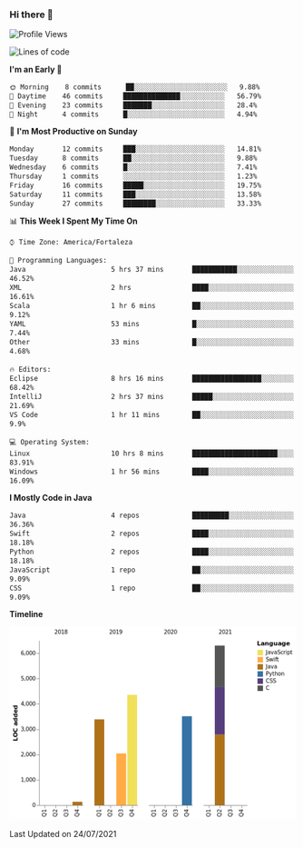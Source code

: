 ### Hi there 👋

<!--
**samuelpsouza/samuelpsouza** is a ✨ _special_ ✨ repository because its `README.md` (this file) appears on your GitHub profile.

Here are some ideas to get you started:

- 🔭 I’m currently working on ...
- 🌱 I’m currently learning ...
- 👯 I’m looking to collaborate on ...
- 🤔 I’m looking for help with ...
- 💬 Ask me about ...
- 📫 How to reach me: ...
- 😄 Pronouns: ...
- ⚡ Fun fact: ...
-->

<!--START_SECTION:waka-->
![Profile Views](http://img.shields.io/badge/Profile%20Views-0-blue)

![Lines of code](https://img.shields.io/badge/From%20Hello%20World%20I%27ve%20Written-19726%20lines%20of%20code-blue)

**I'm an Early 🐤** 

```text
🌞 Morning    8 commits      ██░░░░░░░░░░░░░░░░░░░░░░░   9.88% 
🌆 Daytime    46 commits     ██████████████░░░░░░░░░░░   56.79% 
🌃 Evening    23 commits     ███████░░░░░░░░░░░░░░░░░░   28.4% 
🌙 Night      4 commits      █░░░░░░░░░░░░░░░░░░░░░░░░   4.94%

```
📅 **I'm Most Productive on Sunday** 

```text
Monday       12 commits     ███░░░░░░░░░░░░░░░░░░░░░░   14.81% 
Tuesday      8 commits      ██░░░░░░░░░░░░░░░░░░░░░░░   9.88% 
Wednesday    6 commits      █░░░░░░░░░░░░░░░░░░░░░░░░   7.41% 
Thursday     1 commits      ░░░░░░░░░░░░░░░░░░░░░░░░░   1.23% 
Friday       16 commits     █████░░░░░░░░░░░░░░░░░░░░   19.75% 
Saturday     11 commits     ███░░░░░░░░░░░░░░░░░░░░░░   13.58% 
Sunday       27 commits     ████████░░░░░░░░░░░░░░░░░   33.33%

```


📊 **This Week I Spent My Time On** 

```text
⌚︎ Time Zone: America/Fortaleza

💬 Programming Languages: 
Java                     5 hrs 37 mins       ███████████░░░░░░░░░░░░░░   46.52% 
XML                      2 hrs               ████░░░░░░░░░░░░░░░░░░░░░   16.61% 
Scala                    1 hr 6 mins         ██░░░░░░░░░░░░░░░░░░░░░░░   9.12% 
YAML                     53 mins             █░░░░░░░░░░░░░░░░░░░░░░░░   7.44% 
Other                    33 mins             █░░░░░░░░░░░░░░░░░░░░░░░░   4.68%

🔥 Editors: 
Eclipse                  8 hrs 16 mins       █████████████████░░░░░░░░   68.42% 
IntelliJ                 2 hrs 37 mins       █████░░░░░░░░░░░░░░░░░░░░   21.69% 
VS Code                  1 hr 11 mins        ██░░░░░░░░░░░░░░░░░░░░░░░   9.9%

💻 Operating System: 
Linux                    10 hrs 8 mins       █████████████████████░░░░   83.91% 
Windows                  1 hr 56 mins        ████░░░░░░░░░░░░░░░░░░░░░   16.09%

```

**I Mostly Code in Java** 

```text
Java                     4 repos             █████████░░░░░░░░░░░░░░░░   36.36% 
Swift                    2 repos             ████░░░░░░░░░░░░░░░░░░░░░   18.18% 
Python                   2 repos             ████░░░░░░░░░░░░░░░░░░░░░   18.18% 
JavaScript               1 repo              ██░░░░░░░░░░░░░░░░░░░░░░░   9.09% 
CSS                      1 repo              ██░░░░░░░░░░░░░░░░░░░░░░░   9.09%

```


**Timeline**

![Chart not found](https://raw.githubusercontent.com/samuelpsouza/samuelpsouza/main/charts/bar_graph.png) 


 Last Updated on 24/07/2021
<!--END_SECTION:waka-->
